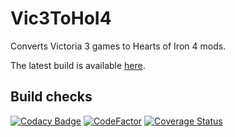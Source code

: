 # Vic3ToHoI4

Converts Victoria 3 games to Hearts of Iron 4 mods.  

The latest build is available [here](https://github.com/ParadoxGameConverters/Vic3ToHoI4/releases/download/latest/Vic3ToHoI4-latest-win-x64.zip).

## Build checks

[![Codacy Badge](https://api.codacy.com/project/badge/Grade/f7ba783948b2436abfe2e138dd1ac370)](https://app.codacy.com/gh/ParadoxGameConverters/Vic3ToHoI4?utm_source=github.com&utm_medium=referral&utm_content=ParadoxGameConverters/Vic3ToHoI4&utm_campaign=Badge_Grade_Settings)
[![CodeFactor](https://www.codefactor.io/repository/github/paradoxgameconverters/vic3tohoi4/badge)](https://www.codefactor.io/repository/github/paradoxgameconverters/vic3tohoi4)
[![Coverage Status](https://coveralls.io/repos/github/ParadoxGameConverters/Vic3ToHoI4/badge.svg?branch=main)](https://coveralls.io/github/ParadoxGameConverters/Vic3ToHoI4?branch=main)
